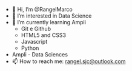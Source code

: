 - 👋 Hi, I’m @RangelMarco
- 👀 I’m interested in Data Science
- 🌱 I’m currently learning Ampli
  - Git e Github
  - HTML5 and CSS3
  - Javascript
  - Python
- Ampli - Data Sciences
- 📫 How to reach me: rangel.sjc@outlook.com


<!---
RangelMarco/RangelMarco is a ✨ special ✨ repository because its `README.md` (this file) appears on your GitHub profile.
You can click the Preview link to take a look at your changes.
--->

